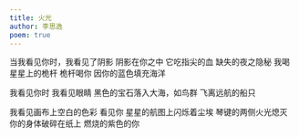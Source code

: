 ```yaml
---
title: 火光
author: 李思逸 
poem: true
---
```

当我看见你时，我看见了阴影
阴影在你之中 它吃指尖的血 
缺失的夜之隐秘 我喝星星上的桅杆 
桅杆喝你 因你的蓝色填充海洋 

我看见你时 我看见眼睛 
黑色的宝石落入大海，如鸟群 
飞离远航的船只 

我看见画布上空白的色彩 看见你 
星星的航图上闪烁着尘埃 
琴键的两侧火光熄灭 
你的身体破碎在纸上 
燃烧的紫色的你 

